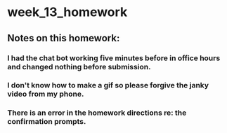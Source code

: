# week_13_homework

## Notes on this homework:
### I had the chat bot working five minutes before in office hours and changed nothing before submission. 

### I don't know how to make a gif so please forgive the janky video from my phone.

### There is an error in the homework directions re: the confirmation prompts.